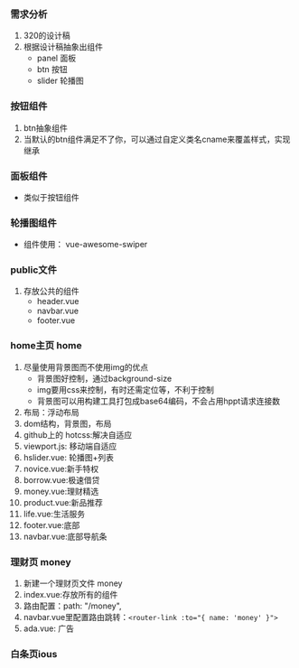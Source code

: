 ### 需求分析
1. 320的设计稿
2. 根据设计稿抽象出组件
    - panel 面板
    - btn 按钮
    - slider 轮播图
### 按钮组件
1. btn抽象组件
2. 当默认的btn组件满足不了你，可以通过自定义类名cname来覆盖样式，实现继承

### 面板组件
- 类似于按钮组件

### 轮播图组件 
- 组件使用： vue-awesome-swiper


### public文件
1. 存放公共的组件
    - header.vue
    - navbar.vue
    - footer.vue
   
### home主页 home
1. 尽量使用背景图而不使用img的优点
    - 背景图好控制，通过background-size
    - img要用css来控制，有时还需定位等，不利于控制
    - 背景图可以用构建工具打包成base64编码，不会占用hppt请求连接数
2. 布局：浮动布局
3. dom结构，背景图，布局
4. github上的  hotcss:解决自适应
5. viewport.js: 移动端自适应
6. hslider.vue: 轮播图+列表
7. novice.vue:新手特权
8. borrow.vue:极速借贷
9. money.vue:理财精选
10. product.vue:新品推荐
11. life.vue:生活服务
12. footer.vue:底部
13. navbar.vue:底部导航条
    

### 理财页 money
1. 新建一个理财页文件 money
2. index.vue:存放所有的组件
3. 路由配置：path: "/money",
4. navbar.vue里配置路由跳转：`<router-link :to="{ name: 'money' }">`
5. ada.vue: 广告

### 白条页ious


